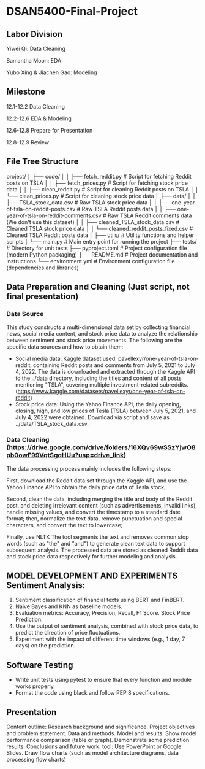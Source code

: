 # DSAN5400-Final-Project

## Labor Division

Yiwei Qi: Data Cleaning

Samantha Moon: EDA

Yubo Xing & Jiachen Gao: Modeling

## Milestone

12.1-12.2 Data Cleaning

12.2-12.6 EDA & Modeling

12.6-12.8 Prepare for Presentation

12.8-12.9 Review

## File Tree Structure

project/
│   ├── code/
│   │   ├── fetch_reddit.py     # Script for fetching Reddit posts on TSLA
│   │   ├── fetch_prices.py     # Script for fetching stock price data
│   │   ├── clean_reddit.py     # Script for cleaning Reddit posts on TSLA
│   │   └── clean_prices.py     # Script for cleaning stock price data
│   ├── data/
│   │   ├── TSLA_stock_data.csv # Raw TSLA stock price data
│   │   ├── one-year-of-tsla-on-reddit-posts.csv              # Raw TSLA Reddit posts data
│   │   ├── one-year-of-tsla-on-reddit-comments.csv           # Raw TSLA Reddit comments data (We don't use this dataset)
│   │   ├── cleaned_TSLA_stock_data.csv                       # Cleaned TSLA stock price data
│   │   └── cleaned_reddit_posts_fixed.csv                    # Cleaned TSLA Reddit posts data
│   ├── utils/                  # Utility functions and helper scripts
│   └── main.py                 # Main entry point for running the project
├── tests/                      # Directory for unit tests
├── pyproject.toml              # Project configuration file (modern Python packaging)
├── README.md                   # Project documentation and instructions
└── environment.yml             # Environment configuration file (dependencies and libraries)

## Data Preparation and Cleaning (Just script, not final presentation)

### Data Source

This study constructs a multi-dimensional data set by collecting financial news, social media content, and stock price data to analyze the relationship between sentiment and stock price movements. The following are the specific data sources and how to obtain them:

- Social media data:  Kaggle dataset used: pavellexyr/one-year-of-tsla-on-reddit, containing Reddit posts and comments from July 5, 2021 to July 4, 2022. The data is downloaded and extracted through the Kaggle API to the ../data directory, including the titles and content of all posts mentioning "TSLA", covering multiple investment-related subreddits. (https://www.kaggle.com/datasets/pavellexyr/one-year-of-tsla-on-reddit)
- Stock price data:  Using the Yahoo Finance API, the daily opening, closing, high, and low prices of Tesla (TSLA) between July 5, 2021, and July 4, 2022 were obtained. Download via script and save as ../data/TSLA_stock_data.csv.

### Data Cleaning (https://drive.google.com/drive/folders/16XQv69wSSzYjwO8pb0owF99VqtSgqHUu?usp=drive_link)

The data processing process mainly includes the following steps: 

First, download the Reddit data set through the Kaggle API, and use the Yahoo Finance API to obtain the daily price data of Tesla stock; 

Second, clean the data, including merging the title and body of the Reddit post, and deleting irrelevant content (such as advertisements, invalid links), handle missing values, and convert the timestamp to a standard date format; then, normalize the text data, remove punctuation and special characters, and convert the text to lowercase; 

Finally, use NLTK The tool segments the text and removes common stop words (such as "the" and "and") to generate clean text data to support subsequent analysis. The processed data are stored as cleaned Reddit data and stock price data respectively for further modeling and analysis.

## MODEL DEVELOPMENT AND EXPERIMENTS Sentiment Analysis: 
1. Sentiment classification of financial texts using BERT and FinBERT.
2. Naive Bayes and KNN as baseline models.
3. Evaluation metrics: Accuracy, Precision, Recall, F1 Score.
Stock Price Prediction:
1. Use the output of sentiment analysis, combined with stock price data, to predict the direction of price fluctuations.
2. Experiment with the impact of different time windows (e.g., 1 day, 7 days) on the prediction.

## Software Testing 
- Write unit tests using pytest to ensure that every function and module works properly. 
- Format the code using black and follow PEP 8 specifications.

## Presentation

Content outline:
Research background and significance.
Project objectives and problem statement.
Data and methods.
Model and results:
Show model performance comparison (table or graph).
Demonstrate some prediction results.
Conclusions and future work.
tool:
Use PowerPoint or Google Slides.
Draw flow charts (such as model architecture diagrams, data processing flow charts)

